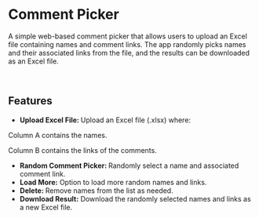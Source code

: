 <h1>Comment Picker</h1><p>A simple web-based comment picker that allows users to upload an Excel file containing names and comment links. The app randomly picks names and their associated links from the file, and the results can be downloaded as an Excel file.</p><p><br></p><h2>Features</h2><ul><li><strong>Upload Excel File: </strong>Upload an Excel file (.xlsx) where:</li></ul><p>Column A contains the names.</p><p>Column B contains the links of the comments.</p><ul><li><strong>Random Comment Picker: </strong>Randomly select a name and associated comment link.</li><li><strong>Load More:</strong> Option to load more random names and links.</li><li><strong>Delete: </strong>Remove names from the list as needed.</li><li><strong>Download Result:</strong> Download the randomly selected names and links as a new Excel file.</li></ul>
